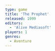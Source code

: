 ```yaml
---
type: game
title: 'The Prophet'
released: 1999
editors: 
  - 'Alive Mediasoft'
players: 1
genres:
  - Aventure
---
```

